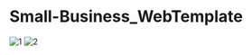 # Small-Business_WebTemplate

![1](https://user-images.githubusercontent.com/47156245/85204366-b0823180-b31c-11ea-9660-2c0959b4ea2b.png)
![2](https://user-images.githubusercontent.com/47156245/85204384-c859b580-b31c-11ea-8298-40bfe79413e3.png)
